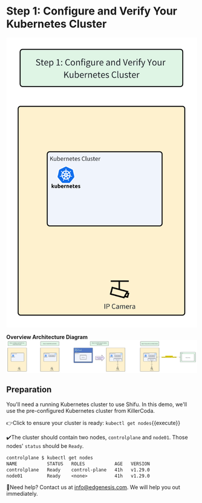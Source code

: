 # Step 1: Configure and Verify Your Kubernetes Cluster

![step1](../../images/shifu/step1.png)

**Overview Architecture Diagram**
![Architecture](../../images/shifu-cloud-demo-simple/overview.png)

## Preparation

You'll need a running Kubernetes cluster to use Shifu. In this demo, we'll use the pre-configured Kubernetes cluster from KillerCoda.

👉Click to ensure your cluster is ready: `kubectl get nodes`{{execute}}

✔️The cluster should contain two nodes, `controlplane` and `node01`. Those nodes' `status` should be `Ready`.

```
controlplane $ kubectl get nodes
NAME           STATUS   ROLES           AGE   VERSION
controlplane   Ready    control-plane   41h   v1.29.0
node01         Ready    <none>          41h   v1.29.0
```

🔔Need help? Contact us at [info@edgenesis.com](mailto:info@edgenesis.com). We will help you out immediately.
